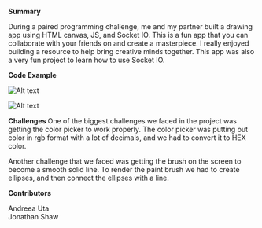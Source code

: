 <b> Summary </b>

During a paired programming challenge, me and my partner built a drawing app using HTML canvas, JS, and Socket IO. This is a fun app 
that you can collaborate with your friends on and create a masterpiece. I really enjoyed building a resource to help bring creative minds
together. This app was also a very fun project to learn how to use Socket IO. 

<b> Code Example </b>

![Alt text](/screenshots/screenshot1/img.jpg?raw=true "Optional Title")

![Alt text](/relative/path/to/img.jpg?raw=true "Optional Title")


<b> Challenges </b>
One of the biggest challenges we faced in the project was getting the color picker to work properly. The color picker was putting out 
color in rgb format with a lot of decimals, and we had to convert it to HEX color. 

Another challenge that we faced was getting the brush on the screen to become a smooth solid line. To render the paint brush
we had to create ellipses, and then connect the ellipses with a line.


<b> Contributors </b>

Andreea Uta <br>
Jonathan Shaw
